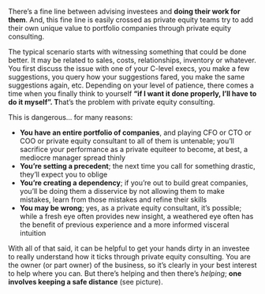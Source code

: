 <p>There&#8217;s a fine line between advising investees and <strong>doing their work for them</strong>. And, this fine line is easily crossed as private equity teams try to add their own unique value to portfolio companies through private equity consulting.</p><p>The typical scenario starts with witnessing something that could be done better. It may be related to sales, costs, relationships, inventory or whatever. You first discuss the issue with one of your C-level execs, you make a few suggestions, you query how your suggestions fared, you make the same suggestions again, etc. Depending on your level of patience, there comes a time when you finally think to yourself <strong>&#8220;if I want it done properly, I&#8217;ll have to do it myself&#8221;. T</strong>hat&#8217;s the problem with private equity consulting.</p><p>This is dangerous&#8230; for many reasons:</p><ul><li><strong>You have an entire portfolio of companies</strong>, and playing CFO or CTO or COO or private equity consultant to all of them is untenable; you&#8217;ll sacrifice your performance as a private equiteer to become, at best, a mediocre manager spread thinly</li><li><strong>You&#8217;re setting a precedent</strong>; the next time you call for something drastic, they&#8217;ll expect you to oblige</li><li><strong>You&#8217;re creating a dependency</strong>; if you&#8217;re out to build great companies, you&#8217;ll be doing them a disservice by not allowing them to make mistakes, learn from those mistakes and refine their skills</li><li><strong>You may be wrong</strong>; yes, as a private equity consultant, it&#8217;s possible; while a fresh eye often provides new insight, a weathered eye often has the benefit of previous experience and a more informed visceral intuition</li></ul><p>With all of that said, it can be helpful to get your hands dirty in an investee to really understand how it ticks through private equity consulting. You are the owner (or part owner) of the business, so it&#8217;s clearly in your best interest to help where you can. But there&#8217;s helping and then there&#8217;s <em>helping</em>; <strong>one involves keeping a safe distance</strong> (see picture).</p>
